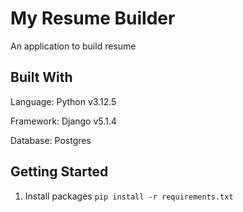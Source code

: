 # My Resume Builder

An application to build resume

## Built With

Language: Python v3.12.5

Framework: Django v5.1.4

Database: Postgres

## Getting Started

1. Install packages `pip install -r requirements.txt`
